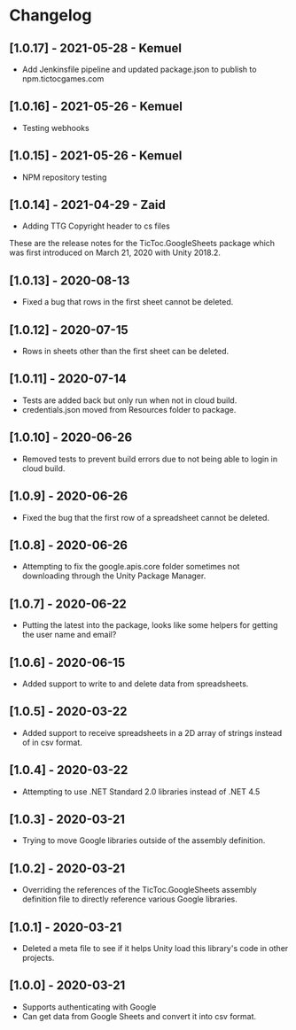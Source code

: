 # Changelog

## [1.0.17] - 2021-05-28 - Kemuel
* Add Jenkinsfile pipeline and updated package.json to publish to npm.tictocgames.com

## [1.0.16] - 2021-05-26 - Kemuel
* Testing webhooks

## [1.0.15] - 2021-05-26 - Kemuel
* NPM repository testing

## [1.0.14] - 2021-04-29 - Zaid
* Adding TTG Copyright header to cs files

These are the release notes for the TicToc.GoogleSheets package which was first introduced on March 21, 2020 with Unity 2018.2.

## [1.0.13] - 2020-08-13
- Fixed a bug that rows in the first sheet cannot be deleted.

## [1.0.12] - 2020-07-15
- Rows in sheets other than the first sheet can be deleted.

## [1.0.11] - 2020-07-14
- Tests are added back but only run when not in cloud build.
- credentials.json moved from Resources folder to package.

## [1.0.10] - 2020-06-26
- Removed tests to prevent build errors due to not being able to login in cloud build.

## [1.0.9] - 2020-06-26
- Fixed the bug that the first row of a spreadsheet cannot be deleted.

## [1.0.8] - 2020-06-26
- Attempting to fix the google.apis.core folder sometimes not downloading through the Unity Package Manager.

## [1.0.7] - 2020-06-22
- Putting the latest into the package, looks like some helpers for getting the user name and email?

## [1.0.6] - 2020-06-15
- Added support to write to and delete data from spreadsheets.

## [1.0.5] - 2020-03-22
- Added support to receive spreadsheets in a 2D array of strings instead of in csv format.

## [1.0.4] - 2020-03-22
- Attempting to use .NET Standard 2.0 libraries instead of .NET 4.5

## [1.0.3] - 2020-03-21
- Trying to move Google libraries outside of the assembly definition.

## [1.0.2] - 2020-03-21
- Overriding the references of the TicToc.GoogleSheets assembly definition file to directly reference various Google libraries.

## [1.0.1] - 2020-03-21
- Deleted a meta file to see if it helps Unity load this library's code in other projects.

## [1.0.0] - 2020-03-21
- Supports authenticating with Google
- Can get data from Google Sheets and convert it into csv format.
